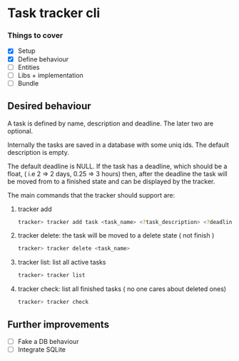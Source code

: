 # Task tracker cli

### Things to cover

- [x] Setup 
- [x] Define behaviour
- [ ] Entities
- [ ] Libs + implementation
- [ ] Bundle

## Desired behaviour

A task is defined by name, description and deadline. The later two are optional. 

Internally the tasks are saved in a database with some uniq ids. The default description is empty.

The default deadline is NULL. If the task has a deadline, which should be a float, ( i.e 2 => 2 days, 0.25 => 3 hours) 
then, after the deadline the task will be moved from to a finished state and can be displayed by the tracker.


The main commands that the tracker should support are:

1. tracker add
    ````bash 
    tracker> tracker add task <task_name> <?task_description> <?deadline> 
    ````
2. tracker delete: the task will be moved to a delete state ( not finish )
     ````bash 
    tracker> tracker delete <task_name>
    ````
3. tracker list: list all active tasks
     ````bash 
    tracker> tracker list
    ````
4. tracker check: list all finished tasks ( no one cares about deleted ones) 
     ````bash 
    tracker> tracker check 
    ````


## Further improvements

- [ ] Fake a DB behaviour
- [ ] Integrate SQLite